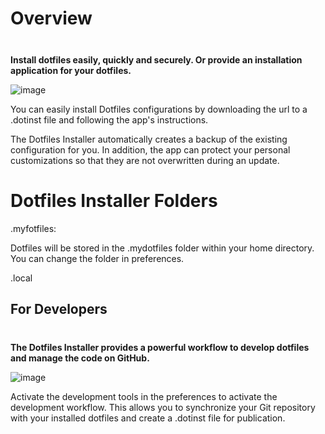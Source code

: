 # Overview

<div class="tip custom-block" style="padding-top: 8px">

**Install dotfiles easily, quickly and securely. Or provide an installation application for your dotfiles.**

</div>

![image](/mainscreen.jpg)

You can easily install Dotfiles configurations by downloading the url to a .dotinst file and following the app's instructions.

The Dotfiles Installer automatically creates a backup of the existing configuration for you. In addition, the app can protect your personal customizations so that they are not overwritten during an update.

# Dotfiles Installer Folders

.myfotfiles:

Dotfiles will be stored in the .mydotfiles folder within your home directory. You can change the folder in preferences.

.local

## For Developers

<div class="tip custom-block" style="padding-top: 8px">

**The Dotfiles Installer provides a powerful workflow to develop dotfiles and manage the code on GitHub.**

</div>

![image](/mainscreen-dev.jpg)

Activate the development tools in the preferences to activate the development workflow. This allows you to synchronize your Git repository with your installed dotfiles and create a .dotinst file for publication.
